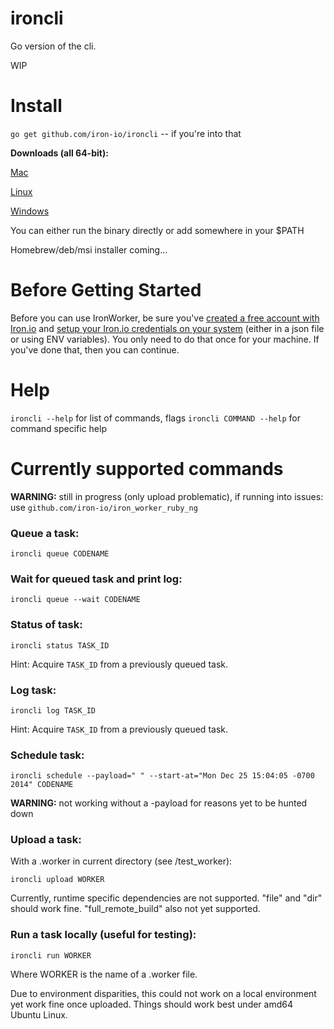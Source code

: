 ironcli
=======

Go version of the cli. 

WIP

# Install

`go get github.com/iron-io/ironcli` -- if you're into that

__Downloads (all 64-bit):__

[Mac](https://github.com/iron-io/ironcli/releases/download/v0.0.1-alpha/ironcli_mac)

[Linux](https://github.com/iron-io/ironcli/releases/download/v0.0.1-alpha/ironcli_linux)

[Windows](https://github.com/iron-io/ironcli/releases/download/v0.0.1-alpha/ironcli.exe)

You can either run the binary directly or add somewhere in your $PATH

Homebrew/deb/msi installer coming...

# Before Getting Started

Before you can use IronWorker, be sure you've [created a free account with
Iron.io](http://www.iron.io)
and [setup your Iron.io credentials on your
system](http://dev.iron.io/worker/reference/configuration/) (either in a json
file or using ENV variables). You only need to do that once for your machine. If
you've done that, then you can continue.

# Help

`ironcli --help` for list of commands, flags
`ironcli COMMAND --help` for command specific help

# Currently supported commands

__WARNING:__ still in progress (only upload problematic), if running into issues: use `github.com/iron-io/iron_worker_ruby_ng`

### Queue a task: 

`ironcli queue CODENAME`

### Wait for queued task and print log: 

`ironcli queue --wait CODENAME`

### Status of task:

`ironcli status TASK_ID`

Hint: Acquire `TASK_ID` from a previously queued task.

### Log task:

`ironcli log TASK_ID`

Hint: Acquire `TASK_ID` from a previously queued task.

### Schedule task:

`ironcli schedule --payload=" " --start-at="Mon Dec 25 15:04:05 -0700 2014" CODENAME`

__WARNING:__ not working without a -payload for reasons yet to be hunted down

### Upload a task:

With a .worker in current directory (see /test\_worker):

`ironcli upload WORKER`

Currently, runtime specific dependencies are not supported. "file" and "dir"
should work fine. "full\_remote\_build" also not yet supported.

### Run a task locally (useful for testing):

`ironcli run WORKER`

Where WORKER is the name of a .worker file.

Due to environment disparities, this could not work on a local environment yet
work fine once uploaded. Things should work best under amd64 Ubuntu Linux.
